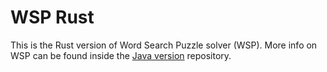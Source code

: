 WSP Rust
================================================================

This is the Rust version of Word Search Puzzle solver (WSP).
More info on WSP can be found inside the [Java version](https://github.com/Radenz/wsp) repository.
